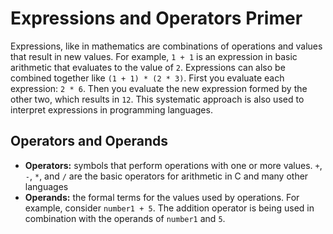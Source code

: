 # Expressions and Operators Primer
Expressions, like in mathematics are combinations of operations and values that result in new values. For example, `1 + 1` is an expression in basic arithmetic that evaluates to the value of `2`. Expressions can also be combined together like `(1 + 1) * (2 * 3)`. First you evaluate each expression: `2 * 6`. Then you evaluate the new expression formed by the other two, which results in `12`. This systematic approach is also used to interpret expressions in programming languages.

## Operators and Operands
- **Operators:** symbols that perform operations with one or more values. `+`, `-`, `*`, and `/` are the basic operators for arithmetic in C and many other languages
- **Operands:** the formal terms for the values used by operations. For example, consider `number1 + 5`. The addition operator is being used in combination with the operands of `number1` and `5`.
